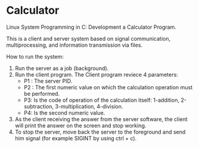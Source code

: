 # Calculator
Linux System Programming in C: Development a Calculator Program.

This is a client and server system based on signal communication, multiprocessing, and information transmission via files. 

How to run the system:
1. Run the server as a job (background).
2. Run the client program. The Client program reviece 4 parameters: 
   * P1 : The server PID.
   * P2 : The first numeric value on which the calculation operation must be performed.
   * P3: Is the code of operation of the calculation itself: 1-addition, 2-subtraction, 3-multiplication, 4-division.
   * P4: Is the second numeric value.
3. As the client receiving the answer from the server software, the client will print the answer on the screen and stop working.
4. To stop the server, move back the server to the foreground and send him signal (for example SIGINT by using ctrl + c).


